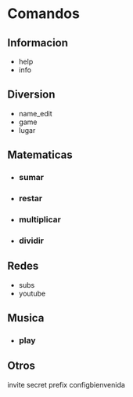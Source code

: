 # **Comandos**

## **Informacion**

- help
- info


## **Diversion**

- name_edit
- game
- lugar

## **Matematicas**

-  ### **sumar**
- ### **restar**
- ### **multiplicar**
- ### **dividir**

## **Redes**

- subs
- youtube

## **Musica**

- ### **play**

## **Otros**

invite
secret
prefix
configbienvenida
